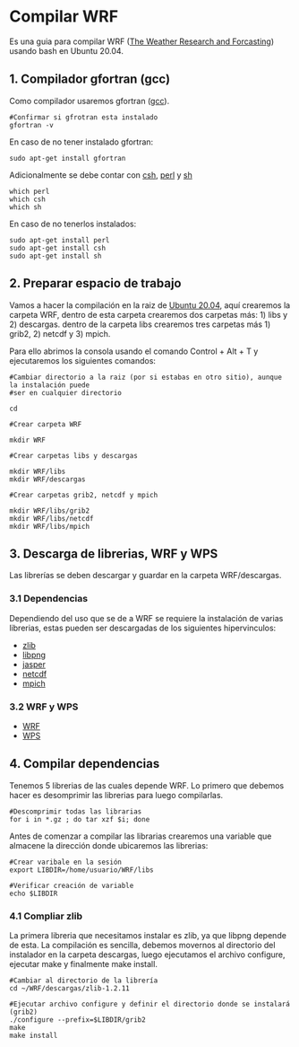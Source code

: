 # Compilar WRF

Es una guia para compilar WRF ([The Weather Research and Forcasting](https://www.mmm.ucar.edu/weather-research-and-forecasting-model)) usando bash en Ubuntu 20.04. 

## 1. Compilador gfortran (gcc)

Como compilador usaremos gfortran ([gcc](https://gcc.gnu.org/wiki/GFortran#:~:text=Gfortran%20is%20the%20name%20of,GCC%2C%20the%20GNU%20Compiler%20Collection.)).

```console
#Confirmar si gfrotran esta instalado
gfortran -v
```
En caso de no tener instalado gfortran:

```console
sudo apt-get install gfortran
```

Adicionalmente se debe contar con [csh](https://www.mkssoftware.com/docs/man1/csh.1.asp), [perl](https://www.perl.org/) y [sh](https://en.wikipedia.org/wiki/Bourne_shell#:~:text=The%20Bourne%20shell%20(%20sh%20)%20is,interpreter%20for%20computer%20operating%20systems.&text=Unix%2Dlike%20systems%20continue%20to,are%20used%20by%20most%20users.)

```console
which perl
which csh
which sh
```

En caso de no tenerlos instalados:

```console
sudo apt-get install perl
sudo apt-get install csh
sudo apt-get install sh
```

## 2. Preparar espacio de trabajo

Vamos a hacer la compilación en la raiz de [Ubuntu 20.04](https://ubuntu.com/), aquí crearemos la carpeta WRF, dentro de esta carpeta crearemos dos carpetas más: 1) libs y 2) descargas. dentro de la carpeta libs crearemos tres carpetas más 1) grib2, 2) netcdf y 3) mpich.

Para ello abrimos la consola usando el comando Control + Alt + T y ejecutaremos los siguientes comandos: 

```console
#Cambiar directorio a la raiz (por si estabas en otro sitio), aunque la instalación puede 
#ser en cualquier directorio

cd

#Crear carpeta WRF

mkdir WRF

#Crear carpetas libs y descargas

mkdir WRF/libs
mkdir WRF/descargas

#Crear carpetas grib2, netcdf y mpich

mkdir WRF/libs/grib2
mkdir WRF/libs/netcdf
mkdir WRF/libs/mpich

```


## 3. Descarga de librerias, WRF y WPS

Las librerías se deben descargar y guardar en la carpeta WRF/descargas.

### 3.1 Dependencias 

Dependiendo del uso que se de a WRF se requiere la instalación de varias librerias, estas pueden ser descargadas de los siguientes hipervinculos:

- [zlib](https://www2.mmm.ucar.edu/wrf/OnLineTutorial/compile_tutorial/tar_files/zlib-1.2.7.tar.gz)
- [libpng](https://www2.mmm.ucar.edu/wrf/OnLineTutorial/compile_tutorial/tar_files/libpng-1.2.50.tar.gz)
- [jasper](https://www2.mmm.ucar.edu/wrf/OnLineTutorial/compile_tutorial/tar_files/jasper-1.900.1.tar.gz)
- [netcdf](https://www2.mmm.ucar.edu/wrf/OnLineTutorial/compile_tutorial/tar_files/netcdf-4.1.3.tar.gz)
- [mpich](https://www2.mmm.ucar.edu/wrf/OnLineTutorial/compile_tutorial/tar_files/mpich-3.0.4.tar.gz)

### 3.2 WRF y WPS

- [WRF](https://github.com/wrf-model/WRF/archive/refs/tags/v4.1.5.tar.gz)
- [WPS](https://github.com/wrf-model/WPS/archive/refs/tags/v4.1.tar.gz)

## 4. Compilar dependencias 

Tenemos 5 librerias de las cuales depende WRF. Lo primero que debemos hacer es desomprimir las librerias para luego  compilarlas.

```console
#Descomprimir todas las librarias
for i in *.gz ; do tar xzf $i; done
```

Antes de comenzar a compilar las librarias crearemos una variable que almacene la dirección donde ubicaremos las librerias:

```console
#Crear varibale en la sesión
export LIBDIR=/home/usuario/WRF/libs

#Verificar creación de variable
echo $LIBDIR
```

### 4.1 Compliar zlib

La primera libreria que necesitamos instalar es zlib, ya que libpng depende de esta. La compilación es sencilla, debemos movernos al directorio del instalador en la carpeta descargas, luego ejecutamos el archivo configure, ejecutar make y finalmente make install.

```console
#Cambiar al directorio de la librería
cd ~/WRF/descargas/zlib-1.2.11

#Ejecutar archivo configure y definir el directorio donde se instalará (grib2)
./configure --prefix=$LIBDIR/grib2
make
make install
```
